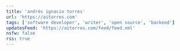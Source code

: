 ```yaml
---
title: 'andrés ignacio torres'
url: 'https://aitorres.com'
tags: ['software developer', 'writer', 'open source', 'backend']
updatesFeed: 'https://aitorres.com/feed/feed.xml'
nsfw: false
rss: true
---
```

